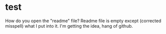 test
====
How do you open the "readme" file?
Readme file is empty except (corrected misspell) what I put into it.
I'm getting the idea, hang of github.